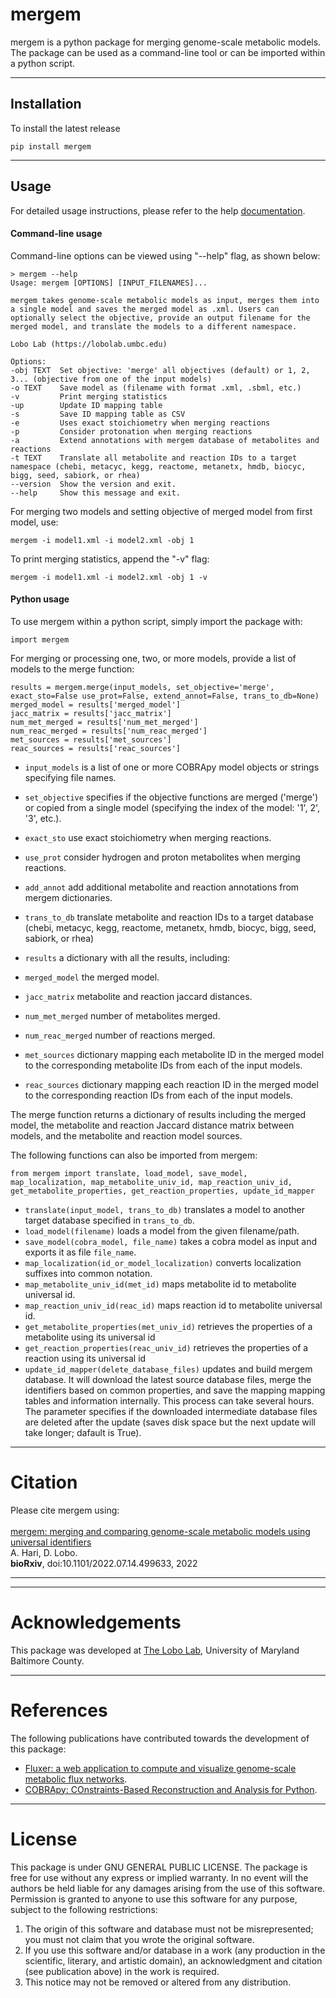 mergem
======
mergem is a python package for merging genome-scale metabolic models.
The package can be used as a command-line tool or can be imported within a python script.

------


Installation
------
To install the latest release  

    pip install mergem

------

Usage
------
For detailed usage instructions, please refer to the help [documentation](https://mergem.readthedocs.io/en/latest/).

#### Command-line usage
Command-line options can be viewed using "--help" flag, as shown below:

    > mergem --help
    Usage: mergem [OPTIONS] [INPUT_FILENAMES]...

    mergem takes genome-scale metabolic models as input, merges them into a single model and saves the merged model as .xml. Users can optionally select the objective, provide an output filename for the merged model, and translate the models to a different namespace.

    Lobo Lab (https://lobolab.umbc.edu)

    Options:
    -obj TEXT  Set objective: 'merge' all objectives (default) or 1, 2, 3... (objective from one of the input models)  
    -o TEXT    Save model as (filename with format .xml, .sbml, etc.)  
    -v         Print merging statistics
    -up        Update ID mapping table
    -s         Save ID mapping table as CSV
    -e         Uses exact stoichiometry when merging reactions
    -p         Consider protonation when merging reactions
    -a         Extend annotations with mergem database of metabolites and reactions
    -t TEXT    Translate all metabolite and reaction IDs to a target namespace (chebi, metacyc, kegg, reactome, metanetx, hmdb, biocyc, bigg, seed, sabiork, or rhea)
    --version  Show the version and exit.
    --help     Show this message and exit.

 
For merging two models and setting objective of merged model from first model, use:

    mergem -i model1.xml -i model2.xml -obj 1

To print merging statistics, append the "-v" flag:

    mergem -i model1.xml -i model2.xml -obj 1 -v 

#### Python usage

To use mergem  within a python script, simply import the package with:

    import mergem

For merging or processing one, two, or more models, provide a list of models to the merge function:

    results = mergem.merge(input_models, set_objective='merge', exact_sto=False use_prot=False, extend_annot=False, trans_to_db=None)
    merged_model = results['merged_model']
    jacc_matrix = results['jacc_matrix']
    num_met_merged = results['num_met_merged']
    num_reac_merged = results['num_reac_merged']
    met_sources = results['met_sources']
    reac_sources = results['reac_sources']

* `input_models` is a list of one or more COBRApy model objects or strings specifying file names.
* `set_objective` specifies if the objective functions are merged ('merge') or copied from a single model (specifying the index of the model: '1', 2', '3', etc.).
* `exact_sto` use exact stoichiometry when merging reactions.
* `use_prot` consider hydrogen and proton metabolites when merging reactions.
* `add_annot` add additional metabolite and reaction annotations from mergem dictionaries.
* `trans_to_db` translate metabolite and reaction IDs to a target database (chebi, metacyc, kegg, reactome, metanetx, hmdb, biocyc, bigg, seed, sabiork, or rhea)

* `results` a dictionary with all the results, including:
* `merged_model` the merged model.
* `jacc_matrix` metabolite and reaction jaccard distances.
* `num_met_merged` number of metabolites merged.
* `num_reac_merged` number of reactions merged.
* `met_sources` dictionary mapping each metabolite ID in the merged model to the corresponding metabolite IDs from each of the input models.
* `reac_sources` dictionary mapping each reaction ID in the merged model to the corresponding reaction IDs from each of the input models.

The merge function returns a dictionary of results including the merged model,
the metabolite and reaction Jaccard distance matrix between models, and the 
metabolite and reaction model sources. 


The following functions can also be imported from mergem:

    from mergem import translate, load_model, save_model, map_localization, map_metabolite_univ_id, map_reaction_univ_id, get_metabolite_properties, get_reaction_properties, update_id_mapper

* `translate(input_model, trans_to_db)` translates a model to another target database specified in `trans_to_db`.
* `load_model(filename)` loads a model from the given filename/path.
* `save_model(cobra_model, file_name)` takes a cobra model as input and exports it as file `file_name`.
* `map_localization(id_or_model_localization)` converts localization suffixes into common notation.
* `map_metabolite_univ_id(met_id)` maps metabolite id to metabolite universal id.
* `map_reaction_univ_id(reac_id)` maps reaction id to metabolite universal id.
* `get_metabolite_properties(met_univ_id)` retrieves the properties of a metabolite using its universal id
* `get_reaction_properties(reac_univ_id)` retrieves the properties of a reaction using its universal id
* `update_id_mapper(delete_database_files)` updates and build mergem database. It will download the latest source database files, merge the identifiers based on common properties, and save the mapping mapping tables and information internally. This process can take several hours. The parameter specifies if the downloaded intermediate database files are deleted after the update (saves disk space but the next update will take longer; dafault is True).


------
Citation
======
Please cite mergem using: <br>
<br> [mergem: merging and comparing genome-scale metabolic models using universal identifiers](https://doi.org/10.1101/2022.07.14.499633)
<br> A. Hari, D. Lobo.
<br> <b>bioRxiv</b>, doi:10.1101/2022.07.14.499633, 2022

------

------
Acknowledgements 
======

This package was developed at [The Lobo Lab](https://lobolab.umbc.edu), University of Maryland Baltimore County.

------

References
======
The following publications have contributed towards the development of this package:
* [Fluxer: a web application to compute and visualize genome-scale metabolic flux networks](https://doi.org/10.1093/nar/gkaa409).
* [COBRApy: COnstraints-Based Reconstruction and Analysis for Python](http://dx.doi.org/doi:10.1186/1752-0509-7-74).

------

License
======
This package is under GNU GENERAL PUBLIC LICENSE. The package is free for use without any express or implied warranty.
In no event will the authors be held liable for any damages arising from the
use of this software. Permission is granted to anyone to use this software for any purpose, 
subject to the following restrictions:

1. The origin of this software and database must not be misrepresented;
   you must not claim that you wrote the original software.
2. If you use this software and/or database in a work (any production in the scientific, literary, and artistic domain), 
   an acknowledgment and citation (see publication above) in the work is required.
3. This notice may not be removed or altered from any distribution.
